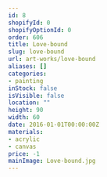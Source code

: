 ```yaml
---
id: 8
shopifyId: 0
shopifyOptionId: 0
order: 606
title: Love-bound
slug: love-bound
url: art-works/love-bound
aliases: []
categories:
- painting
inStock: false
isVisible: false
location: ""
height: 90
width: 60
date: 2016-01-01T00:00:00Z
materials:
- acrylic
- canvas
price: -1
mainImage: Love-bound.jpg
---
```

